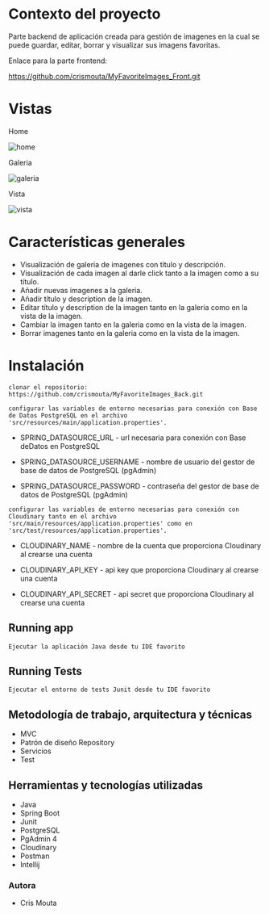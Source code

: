 # Contexto del proyecto
Parte backend de aplicación creada para gestión de imagenes en la cual se puede guardar, editar, borrar y visualizar sus imagens favoritas.

Enlace para la parte frontend:

https://github.com/crismouta/MyFavoriteImages_Front.git

# Vistas

Home

![home](https://github.com/crismouta/MyFavoriteImages_Back/assets/82060703/98de95dc-f418-48fd-945b-f456dce17488)

Galeria

![galeria](https://github.com/crismouta/MyFavoriteImages_Back/assets/82060703/375bb00f-0960-44d0-b4f1-8fbe590c2406)

Vista

![vista](https://github.com/crismouta/MyFavoriteImages_Back/assets/82060703/a481f8fc-9609-4eb2-aefd-0b1d5973aab7)


# Características generales

-  Visualización de galeria de imagenes con título y descripción.
-  Visualización de cada imagen al darle click tanto a la imagen como a su título.
-  Añadir nuevas imagenes a la galeria.
-  Añadir título y description de la imagen.
-  Editar título y description de la imagen tanto en la galeria como en la vista de la imagen.
-  Cambiar la imagen tanto en la galeria como en la vista de la imagen.
-  Borrar imagenes tanto en la galeria como en la vista de la imagen.


# Instalación


`clonar el repositorio: https://github.com/crismouta/MyFavoriteImages_Back.git`

`configurar las variables de entorno necesarias para conexión con Base de Datos PostgreSQL en el archivo 'src/resources/main/application.properties'.`

- SPRING_DATASOURCE_URL  - url necesaria para conexión con Base deDatos en PostgreSQL

- SPRING_DATASOURCE_USERNAME - nombre de usuario del gestor de base de datos de PostgreSQL (pgAdmin)

- SPRING_DATASOURCE_PASSWORD - contraseña del gestor de base de datos de PostgreSQL (pgAdmin)

`configurar las variables de entorno necesarias para conexión con Cloudinary tanto en el archivo 'src/main/resources/application.properties' como en 'src/test/resources/application.properties'.`

- CLOUDINARY_NAME - nombre de la cuenta que proporciona Cloudinary al crearse una cuenta

- CLOUDINARY_API_KEY - api key que proporciona Cloudinary al crearse una cuenta

- CLOUDINARY_API_SECRET - api secret que proporciona Cloudinary al crearse una cuenta


## Running app

`Ejecutar la aplicación Java desde tu IDE favorito`

## Running Tests

`Ejecutar el entorno de tests Junit desde tu IDE favorito`

## Metodología de trabajo, arquitectura y técnicas

-   MVC
-   Patrón de diseño Repository
-   Servicios
-   Test


## Herramientas y tecnologías utilizadas
- Java
- Spring Boot
- Junit
- PostgreSQL
- PgAdmin 4
- Cloudinary
- Postman
- Intellij


### Autora

-   Cris Mouta
